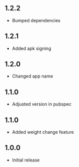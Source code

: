## 1.2.2

- Bumped dependencies

## 1.2.1

- Added apk signing

## 1.2.0

- Changed app name

## 1.1.0

- Adjusted version in pubspec

## 1.1.0

- Added weight change feature

## 1.0.0

- Initial release